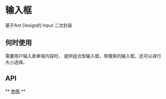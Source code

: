 # 输入框
基于Ant Design的 Input 二次封装

## 何时使用
需要用户输入表单域内容时，
提供组合型输入框，带搜索的输入框，还可以进行大小选择。

## API
** [参照](https://ant.design/components/input-cn/) **